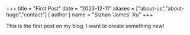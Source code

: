 +++
title = "First Post"
date = "2023-12-11"
aliases = ["about-us","about-hugo","contact"]
[ author ]
  name = "Sizhan 'James' Xu"
+++

This is the first post on my blog. I want to create something new!